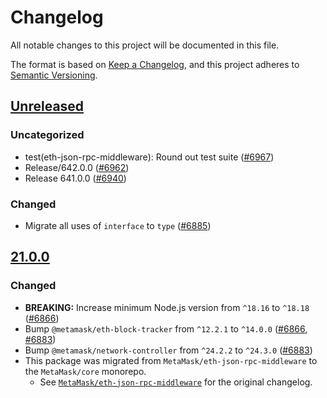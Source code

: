 # Changelog

All notable changes to this project will be documented in this file.

The format is based on [Keep a Changelog](https://keepachangelog.com/en/1.0.0/),
and this project adheres to [Semantic Versioning](https://semver.org/spec/v2.0.0.html).

## [Unreleased]

### Uncategorized

- test(eth-json-rpc-middleware): Round out test suite ([#6967](https://github.com/MetaMask/core/pull/6967))
- Release/642.0.0 ([#6962](https://github.com/MetaMask/core/pull/6962))
- Release 641.0.0 ([#6940](https://github.com/MetaMask/core/pull/6940))

### Changed

- Migrate all uses of `interface` to `type` ([#6885](https://github.com/MetaMask/core/pull/6885))

## [21.0.0]

### Changed

- **BREAKING:** Increase minimum Node.js version from `^18.16` to `^18.18` ([#6866](https://github.com/MetaMask/core/pull/6866))
- Bump `@metamask/eth-block-tracker` from `^12.2.1` to `^14.0.0` ([#6866](https://github.com/MetaMask/core/pull/6866), [#6883](https://github.com/MetaMask/core/pull/6883))
- Bump `@metamask/network-controller` from `^24.2.2` to `^24.3.0` ([#6883](https://github.com/MetaMask/core/pull/6883))
- This package was migrated from `MetaMask/eth-json-rpc-middleware` to the
  `MetaMask/core` monorepo.
  - See [`MetaMask/eth-json-rpc-middleware`](https://github.com/MetaMask/eth-json-rpc-middleware/blob/main/CHANGELOG.md)
    for the original changelog.

[Unreleased]: https://github.com/MetaMask/core/compare/@metamask/eth-json-rpc-middleware@21.0.0...HEAD
[21.0.0]: https://github.com/MetaMask/core/releases/tag/@metamask/eth-json-rpc-middleware@21.0.0
